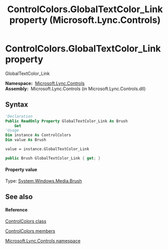 ﻿---
title: ControlColors.GlobalTextColor_Link property  (Microsoft.Lync.Controls)
TOCTitle: 'GlobalTextColor_Link property '
ms:assetid: P:Microsoft.Lync.Controls.ControlColors.GlobalTextColor_Link_DI_3_UC_OCS14MrefLyncWPF
ms:mtpsurl: https://msdn.microsoft.com/en-us/library/microsoft.lync.controls.controlcolors.globaltextcolor_link_di_3_uc_ocs14mreflyncwpf(v=office.15)
ms:contentKeyID: 48601823
ms.date: 07/28/2014
mtps_version: v=office.15
f1_keywords:
- Microsoft.Lync.Controls.ControlColors.GlobalTextColor_Link
dev_langs:
- CSharp
- JScript
- VB
- other
---

# ControlColors.GlobalTextColor\_Link property

GlobalTextColor\_Link

**Namespace:**  [Microsoft.Lync.Controls](microsoft-lync-controls-namespace_1.md)  
**Assembly:**  Microsoft.Lync.Controls (in Microsoft.Lync.Controls.dll)

## Syntax

``` vb
'Declaration
Public ReadOnly Property GlobalTextColor_Link As Brush
    Get
'Usage
Dim instance As ControlColors
Dim value As Brush

value = instance.GlobalTextColor_Link
```

``` csharp
public Brush GlobalTextColor_Link { get; }
```

#### Property value

Type: [System.Windows.Media.Brush](http://msdn2.microsoft.com/en-us/library/ms634880)  

## See also

#### Reference

[ControlColors class](controlcolors-class-microsoft-lync-controls_1.md)

[ControlColors members](controlcolors-members-microsoft-lync-controls_1.md)

[Microsoft.Lync.Controls namespace](microsoft-lync-controls-namespace_1.md)


